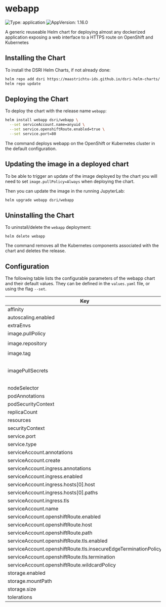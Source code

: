 # webapp

![Type: application](https://img.shields.io/badge/Type-application-informational?style=flat-square)  ![AppVersion: 1.16.0](https://img.shields.io/badge/AppVersion-1.16.0-informational?style=flat-square)

A generic reuseable Helm chart for deploying almost any dockerized application exposing a web interface to a HTTPS route on OpenShift and Kubernetes

## Installing the Chart

To install the DSRI Helm Charts, if not already done:

```bash
helm repo add dsri https://maastrichtu-ids.github.io/dsri-helm-charts/
helm repo update
```

## Deploying the Chart

To deploy the chart with the release name `webapp`:

```bash
helm install webapp dsri/webapp \
  --set serviceAccount.name=anyuid \
  --set service.openshiftRoute.enabled=true \
  --set service.port=80
```

The command deploys webapp on the OpenShift or Kubernetes cluster in the default configuration.

## Updating the image in a deployed chart

To be able to trigger an update of the image deployed by the chart you will need to set `image.pullPolicy=Always` when deploying the chart.

Then you can update the image in the running JupyterLab:

```bash
helm upgrade webapp dsri/webapp
```

## Uninstalling the Chart

To uninstall/delete the `webapp` deployment:

```
helm delete webapp
```

The command removes all the Kubernetes components associated with the chart and deletes the release.

## Configuration

The following table lists the configurable parameters of the webapp chart and their default values. They can be defined in the `values.yaml` file, or using the flag `--set`.

| Key | Type | Default | Description |
|-----|------|---------|-------------|
| affinity | object | `{}` |  |
| autoscaling.enabled | bool | `false` |  |
| extraEnvs | list | `[]` |  |
| image.pullPolicy | string | `"IfNotPresent"` |  |
| image.repository | string | `"ghcr.io/maastrichtu-ids/code-server"` |  |
| image.tag | string | `"latest"` |  |
| imagePullSecrets | list | `[]` |    drop:   - ALL readOnlyRootFilesystem: true runAsNonRoot: true runAsUser: 1000 |
| nodeSelector | object | `{}` |  |
| podAnnotations | object | `{}` |  |
| podSecurityContext | object | `{}` |  |
| replicaCount | int | `1` |  |
| resources | object | `{}` |  |
| securityContext | object | `{}` |  |
| service.port | int | `8080` |  |
| service.type | string | `"ClusterIP"` |  |
| serviceAccount.annotations | object | `{}` |  |
| serviceAccount.create | bool | `false` |  |
| serviceAccount.ingress.annotations | object | `{}` |  |
| serviceAccount.ingress.enabled | bool | `false` |  |
| serviceAccount.ingress.hosts[0].host | string | `"chart-example.local"` |  |
| serviceAccount.ingress.hosts[0].paths | list | `[]` |  |
| serviceAccount.ingress.tls | list | `[]` |  |
| serviceAccount.name | string | `"anyuid"` |  |
| serviceAccount.openshiftRoute.enabled | bool | `true` |  |
| serviceAccount.openshiftRoute.host | string | `""` |  |
| serviceAccount.openshiftRoute.path | string | `""` |  |
| serviceAccount.openshiftRoute.tls.enabled | bool | `true` |  |
| serviceAccount.openshiftRoute.tls.insecureEdgeTerminationPolicy | string | `"Redirect"` |  |
| serviceAccount.openshiftRoute.tls.termination | string | `"edge"` |  |
| serviceAccount.openshiftRoute.wildcardPolicy | string | `"None"` |  |
| storage.enabled | bool | `true` |  |
| storage.mountPath | string | `"/home/coder/project"` |  |
| storage.size | string | `"5Gi"` |  |
| tolerations | list | `[]` |  |